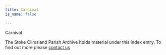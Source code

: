 ```yaml
---
title: Carnival
is_name: false

---
```


Carnival


The Stoke Climsland Parish Archive holds material under this index entry. To find out more please [contact us](/contact/)
